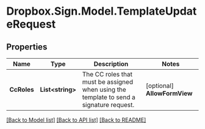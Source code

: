 # Dropbox.Sign.Model.TemplateUpdateRequest

## Properties

Name | Type | Description | Notes
------------ | ------------- | ------------- | -------------
**CcRoles** | **List&lt;string&gt;** |  The CC roles that must be assigned when using the template to send a signature request.  | [optional] **AllowFormView** | **bool** |  The CC roles that must be assigned when using the template to send a signature request. If set to `true` all the form fields on template document must have non-empty names.  | [optional] **Title** | **string** |  The title you want to assign to the SignatureRequest.  | [optional] **Subject** | **string** |  The new default template email subject.  | [optional] **Message** | **string** |  The new default template email message.  | [optional] 

[[Back to Model list]](../README.md#documentation-for-models) [[Back to API list]](../README.md#documentation-for-api-endpoints) [[Back to README]](../README.md)


